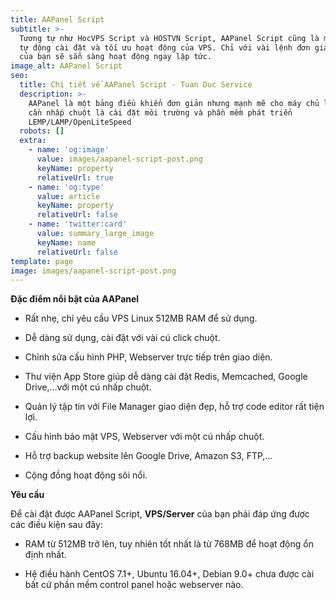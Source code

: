 ```yaml
---
title: AAPanel Script
subtitle: >-
  Tương tự như HocVPS Script và HOSTVN Script, AAPanel Script cũng là một script
  tự động cài đặt và tối ưu hoạt động của VPS. Chỉ với vài lệnh đơn giản, VPS
  của bạn sẽ sẵn sàng hoạt động ngay lập tức.
image_alt: AAPanel Script
seo:
  title: Chi tiết về AAPanel Script - Tuan Duc Service
  description: >-
    AAPanel là một bảng điều khiển đơn giản nhưng mạnh mẽ cho máy chủ linux. chỉ
    cần nhấp chuột là cài đặt môi trường và phần mềm phát triển
    LEMP/LAMP/OpenLiteSpeed
  robots: []
  extra:
    - name: 'og:image'
      value: images/aapanel-script-post.png
      keyName: property
      relativeUrl: true
    - name: 'og:type'
      value: article
      keyName: property
      relativeUrl: false
    - name: 'twitter:card'
      value: summary_large_image
      keyName: name
      relativeUrl: false
template: page
image: images/aapanel-script-post.png
---
```

**Đặc điểm nổi bật của AAPanel**

*   Rất nhẹ, chỉ yêu cầu VPS Linux 512MB RAM để sử dụng.

*   Dễ dàng sử dụng, cài đặt với vài cú click chuột.

*   Chỉnh sửa cấu hình PHP, Webserver trực tiếp trên giao diện.

*   Thư viện App Store giúp dễ dàng cài đặt Redis, Memcached, Google Drive,…với một cú nhấp chuột.

*   Quản lý tập tin với File Manager giao diện đẹp, hỗ trợ code editor rất tiện lợi.

*   Cấu hình bảo mật VPS, Webserver với một cú nhấp chuột.

*   Hỗ trợ backup website lên Google Drive, Amazon S3, FTP,…

*   Cộng đồng hoạt động sôi nổi.

**Yêu cầu**

Để cài đặt được AAPanel Script, **VPS/Server** của bạn phải đáp ứng được các điều kiện sau đây:

*   RAM từ 512MB trở lên, tuy nhiên tốt nhất là từ 768MB để hoạt động ổn định nhất.

*   Hệ điều hành CentOS 7.1+, Ubuntu 16.04+, Debian 9.0+ chưa được cài bất cứ phần mềm control panel hoặc webserver nào.

